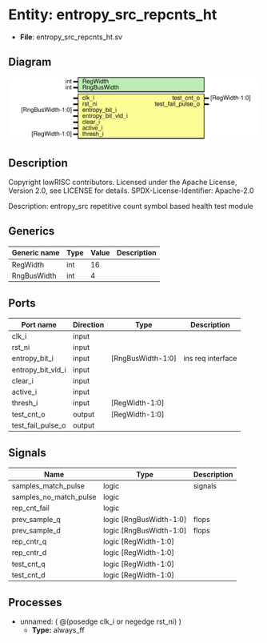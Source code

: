 # Entity: entropy_src_repcnts_ht

- **File**: entropy_src_repcnts_ht.sv
## Diagram

![Diagram](entropy_src_repcnts_ht.svg "Diagram")
## Description

 Copyright lowRISC contributors.
 Licensed under the Apache License, Version 2.0, see LICENSE for details.
 SPDX-License-Identifier: Apache-2.0

 Description: entropy_src repetitive count symbol based health test module


## Generics

| Generic name | Type | Value | Description |
| ------------ | ---- | ----- | ----------- |
| RegWidth     | int  | 16    |             |
| RngBusWidth  | int  | 4     |             |
## Ports

| Port name         | Direction | Type              | Description        |
| ----------------- | --------- | ----------------- | ------------------ |
| clk_i             | input     |                   |                    |
| rst_ni            | input     |                   |                    |
| entropy_bit_i     | input     | [RngBusWidth-1:0] |  ins req interface |
| entropy_bit_vld_i | input     |                   |                    |
| clear_i           | input     |                   |                    |
| active_i          | input     |                   |                    |
| thresh_i          | input     | [RegWidth-1:0]    |                    |
| test_cnt_o        | output    | [RegWidth-1:0]    |                    |
| test_fail_pulse_o | output    |                   |                    |
## Signals

| Name                   | Type                    | Description |
| ---------------------- | ----------------------- | ----------- |
| samples_match_pulse    | logic                   |  signals    |
| samples_no_match_pulse | logic                   |             |
| rep_cnt_fail           | logic                   |             |
| prev_sample_q          | logic [RngBusWidth-1:0] |  flops      |
| prev_sample_d          | logic [RngBusWidth-1:0] |  flops      |
| rep_cntr_q             | logic [RegWidth-1:0]    |             |
| rep_cntr_d             | logic [RegWidth-1:0]    |             |
| test_cnt_q             | logic [RegWidth-1:0]    |             |
| test_cnt_d             | logic [RegWidth-1:0]    |             |
## Processes
- unnamed: ( @(posedge clk_i or negedge rst_ni) )
  - **Type:** always_ff
